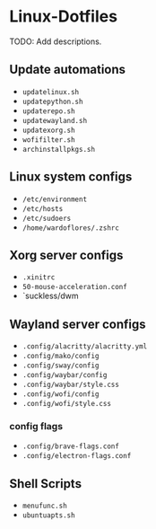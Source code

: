 # Linux-Dotfiles

TODO: Add descriptions.

## Update automations

- `updatelinux.sh`
- `updatepython.sh`
- `updaterepo.sh`
- `updatewayland.sh`
- `updatexorg.sh`
- `wofifilter.sh`
- `archinstallpkgs.sh`

## Linux system configs

- `/etc/environment`
- `/etc/hosts`
- `/etc/sudoers`
- `/home/wardoflores/.zshrc`

## Xorg server configs

- `.xinitrc`
- `50-mouse-acceleration.conf`
- `suckless/dwm

## Wayland server configs

- `.config/alacritty/alacritty.yml`
- `.config/mako/config`
- `.config/sway/config`
- `.config/waybar/config`
- `.config/waybar/style.css`
- `.config/wofi/config`
- `.config/wofi/style.css`

### config flags

- `.config/brave-flags.conf`
- `.config/electron-flags.conf`

## Shell Scripts

- `menufunc.sh`
- `ubuntuapts.sh`


